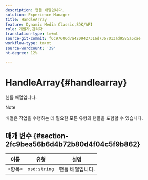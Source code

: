 ```yaml
---
description: 핸들 배열입니다.
solution: Experience Manager
title: HandleArray
feature: Dynamic Media Classic,SDK/API
role: 개발자,관리자
translation-type: tm+mt
source-git-commit: f6c97606d7a4209427316d7367013ad9585a5cae
workflow-type: tm+mt
source-wordcount: '39'
ht-degree: 12%

---
```



# HandleArray{#handlearray}

핸들 배열입니다.

>[!NOTE]
>
>배열은 작업을 수행하는 데 필요한 모든 유형의 핸들을 포함할 수 있습니다.

## 매개 변수 {#section-2fc9bea56b6d4b72b80d4f04c5f9b862}

| 이름 | 유형 | 설명 |
|---|---|---|
| `*`항목`*` | `xsd:string` | 핸들 배열입니다. |

